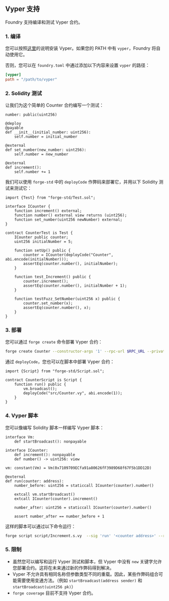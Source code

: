 ## Vyper 支持

Foundry 支持编译和测试 Vyper 合约。

### 1. 编译

您可以按照[这里](https://vyper.readthedocs.io/en/stable/installing-vyper.html)的说明安装 Vyper。如果您的 PATH 中有 `vyper`，Foundry 将自动使用它。

否则，您可以在 `foundry.toml` 中通过添加以下内容来设置 `vyper` 的路径：
```toml
[vyper]
path = "/path/to/vyper"
```

### 2. Solidity 测试

让我们为这个简单的 Counter 合约编写一个测试：

```vyper
number: public(uint256)

@deploy
@payable
def __init__(initial_number: uint256):
    self.number = initial_number

@external
def set_number(new_number: uint256):
    self.number = new_number

@external
def increment():
    self.number += 1
```

我们可以使用 `forge-std` 中的 `deployCode` 作弊码来部署它，并用以下 Solidity 测试来测试它：
```solidity
import {Test} from "forge-std/Test.sol";

interface ICounter {
    function increment() external;
    function number() external view returns (uint256);
    function set_number(uint256 newNumber) external;
}

contract CounterTest is Test {
    ICounter public counter;
    uint256 initialNumber = 5;

    function setUp() public {
        counter = ICounter(deployCode("Counter", abi.encode(initialNumber)));
        assertEq(counter.number(), initialNumber);
    }

    function test_Increment() public {
        counter.increment();
        assertEq(counter.number(), initialNumber + 1);
    }

    function testFuzz_SetNumber(uint256 x) public {
        counter.set_number(x);
        assertEq(counter.number(), x);
    }
}
```

### 3. 部署

您可以通过 `forge create` 命令部署 Vyper 合约：
```bash
forge create Counter --constructor-args '1' --rpc-url $RPC_URL --private-key $PRIVATE_KEY
```

通过 `deployCode`，您也可以在脚本中部署 Vyper 合约：
```solidity
import {Script} from "forge-std/Script.sol";

contract CounterScript is Script {
    function run() public {
        vm.broadcast();
        deployCode("src/Counter.vy", abi.encode(1));
    }
}
```

### 4. Vyper 脚本

您可以像编写 Solidity 脚本一样编写 Vyper 脚本：
```vyper
interface Vm:
    def startBroadcast(): nonpayable

interface ICounter:
    def increment(): nonpayable
    def number() -> uint256: view

vm: constant(Vm) = Vm(0x7109709ECfa91a80626fF3989D68f67F5b1DD12D)

@external
def run(counter: address):
    number_before: uint256 = staticcall ICounter(counter).number()

    extcall vm.startBroadcast()
    extcall ICounter(counter).increment()

    number_after: uint256 = staticcall ICounter(counter).number()

    assert number_after == number_before + 1
```

这样的脚本可以通过以下命令运行：
```bash
forge script script/Increment.s.vy  --sig 'run' '<counter address>' --rpc-url $RPC_URL --broadcast  --private-key $PRIVATE_KEY
```

### 5. 限制

- 虽然您可以编写和运行 Vyper 测试和脚本，但 Vyper 中没有 `new` 关键字允许您部署合约。这将在未来通过新的作弊码得到解决。
- Vyper 不允许具有相同名称但参数类型不同的重载。因此，某些作弊码组合可能需要使用变通方法。（例如 `startBroadcast(address sender)` 和 `startBroadcast(uint256 pk)`）
- `forge coverage` 目前不支持 Vyper 合约。